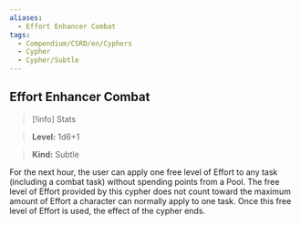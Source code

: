 ```yaml
---
aliases:
  - Effort Enhancer Combat
tags:
  - Compendium/CSRD/en/Cyphers
  - Cypher
  - Cypher/Subtle
---
```

  
    
## Effort Enhancer Combat    
>[!info] Stats    
> **Level:** 1d6+1    
> **Kind:** Subtle  
    
For the next hour, the user can apply one free level of Effort to any task (including a combat task) without spending points from a Pool. The free level of Effort provided by this cypher does not count toward the maximum amount of Effort a character can normally apply to one task. Once this free level of Effort is used, the effect of the cypher ends.